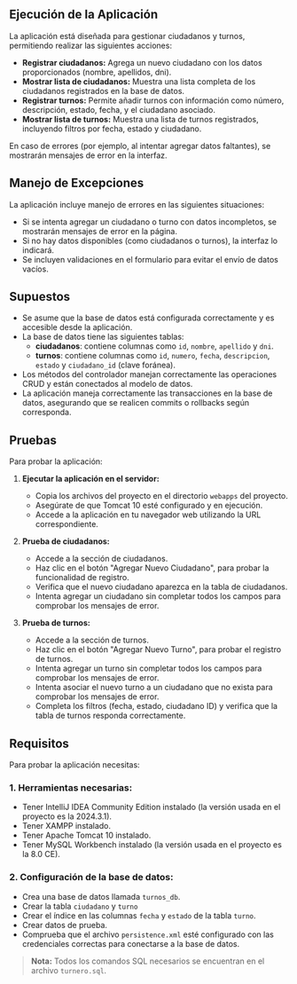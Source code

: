 ## Ejecución de la Aplicación

La aplicación está diseñada para gestionar ciudadanos y turnos, permitiendo realizar las siguientes acciones:

- **Registrar ciudadanos:** Agrega un nuevo ciudadano con los datos proporcionados (nombre, apellidos, dni).
- **Mostrar lista de ciudadanos:** Muestra una lista completa de los ciudadanos registrados en la base de datos.
- **Registrar turnos:** Permite añadir turnos con información como número, descripción, estado, fecha, y el ciudadano asociado.
- **Mostrar lista de turnos:** Muestra una lista de turnos registrados, incluyendo filtros por fecha, estado y ciudadano.

En caso de errores (por ejemplo, al intentar agregar datos faltantes), se mostrarán mensajes de error en la interfaz.

## Manejo de Excepciones

La aplicación incluye manejo de errores en las siguientes situaciones:

- Si se intenta agregar un ciudadano o turno con datos incompletos, se mostrarán mensajes de error en la página.
- Si no hay datos disponibles (como ciudadanos o turnos), la interfaz lo indicará.
- Se incluyen validaciones en el formulario para evitar el envío de datos vacíos.

## Supuestos

- Se asume que la base de datos está configurada correctamente y es accesible desde la aplicación.
- La base de datos tiene las siguientes tablas:
  - **ciudadanos**: contiene columnas como `id`, `nombre`, `apellido` y `dni`.
  - **turnos**: contiene columnas como `id`, `numero`, `fecha`, `descripcion`, `estado` y `ciudadano_id` (clave foránea).
- Los métodos del controlador manejan correctamente las operaciones CRUD y están conectados al modelo de datos.
- La aplicación maneja correctamente las transacciones en la base de datos, asegurando que se realicen commits o rollbacks según corresponda.

## Pruebas

Para probar la aplicación:

1. **Ejecutar la aplicación en el servidor:**
   - Copia los archivos del proyecto en el directorio `webapps` del proyecto.
   - Asegúrate de que Tomcat 10 esté configurado y en ejecución.
   - Accede a la aplicación en tu navegador web utilizando la URL correspondiente.

2. **Prueba de ciudadanos:**
   - Accede a la sección de ciudadanos.
   - Haz clic en el botón "Agregar Nuevo Ciudadano", para probar la funcionalidad de registro.
   - Verifica que el nuevo ciudadano aparezca en la tabla de ciudadanos.
   - Intenta agregar un ciudadano sin completar todos los campos para comprobar los mensajes de error.

3. **Prueba de turnos:**
   - Accede a la sección de turnos.
   - Haz clic en el botón "Agregar Nuevo Turno", para probar el registro de turnos.
   - Intenta agregar un turno sin completar todos los campos para comprobar los mensajes de error.
   - Intenta asociar el nuevo turno a un ciudadano que no exista para comprobar los mensajes de error.
   - Completa los filtros (fecha, estado, ciudadano ID) y verifica que la tabla de turnos responda correctamente.

## Requisitos

Para probar la aplicación necesitas:

### 1. Herramientas necesarias:
   - Tener IntelliJ IDEA Community Edition instalado (la versión usada en el proyecto es la 2024.3.1).
   - Tener XAMPP instalado.
   - Tener Apache Tomcat 10 instalado.
   - Tener MySQL Workbench instalado (la versión usada en el proyecto es la 8.0 CE).

### 2. Configuración de la base de datos:
   - Crea una base de datos llamada `turnos_db`.
   - Crear la tabla `ciudadano` y `turno`
   - Crear el índice en las columnas `fecha` y `estado` de la tabla `turno`.
   - Crear datos de prueba.
   - Comprueba que el archivo `persistence.xml` esté configurado con las credenciales correctas para conectarse a la base de datos.


> **Nota:** Todos los comandos SQL necesarios se encuentran en el archivo `turnero.sql`.
